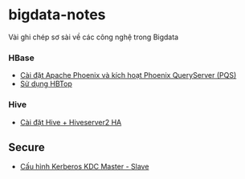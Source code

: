 # bigdata-notes
Vài ghi chép sơ sài về các công nghệ trong Bigdata

### HBase

- [Cài đặt Apache Phoenix và kích hoạt Phoenix QueryServer (PQS)](docs/hbase/install_phoenix_pqs.md)
- [Sử dụng HBTop](docs/hbase/hbtop-introduction.md)

### Hive

- [Cài đặt Hive + Hiveserver2 HA](docs/hive/install-hive-HA-with-ZooKeeper.md)

## Secure

- [Cấu hình Kerberos KDC Master - Slave](https://github.com/hoangdh/kerberos-guide)
